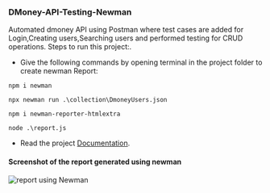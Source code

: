 ### DMoney-API-Testing-Newman
Automated dmoney API using Postman where test cases are added for Login,Creating users,Searching users and performed testing for CRUD operations.
 Steps to run this project:.
 - Give the following commands by opening terminal in the project folder to create newman Report:
 ```
 npm i newman
 ```
 ```
 npx newman run .\collection\DmoneyUsers.json
```
```
npm i newman-reporter-htmlextra
```
```
node .\report.js
```
 - Read the project [Documentation](https://documenter.getpostman.com/view/21091753/2s93CHuEyq).

#### Screenshot of the report generated using newman

![report using Newman](https://user-images.githubusercontent.com/59876702/222578207-f6f954da-1780-4bfb-8bd1-009e5835e4b9.PNG)
